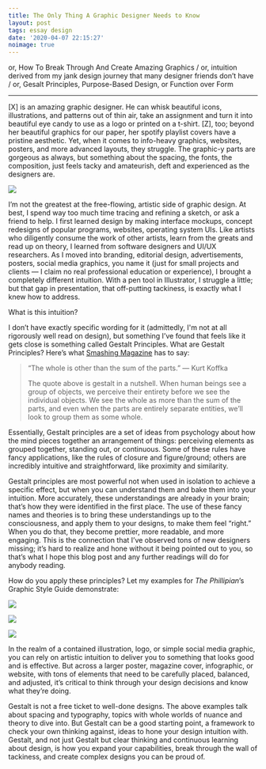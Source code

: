 ```yaml
---
title: The Only Thing A Graphic Designer Needs to Know
layout: post
tags: essay design
date: '2020-04-07 22:15:27'
noimage: true
---
```


or, How To Break Through And Create Amazing Graphics / or, intuition derived from my jank design journey that many designer friends don’t have / or, Gesalt Principles, Purpose-Based Design, or Function over Form

<hr/>

[X] is an amazing graphic designer. He can whisk beautiful icons, illustrations, and patterns out of thin air, take an assignment and turn it into beautiful eye candy to use as a logo or printed on a t-shirt. [Z], too; beyond her beautiful graphics for our paper, her spotify playlist covers have a pristine aesthetic. Yet, when it comes to info-heavy graphics, websites, posters, and more advanced layouts, they struggle. The graphic-y parts are gorgeous as always, but something about the spacing, the fonts, the composition, just feels tacky and amateurish, deft and experienced as the designers are.

![](/blog/2020-04/b-graphics.png)

I’m not the greatest at the free-flowing, artistic side of graphic design. At best, I spend way too much time tracing and refining a sketch, or ask a friend to help. I first learned design by making interface mockups, concept redesigns of popular programs, websites, operating system UIs. Like artists who diligently consume the work of other artists, learn from the greats and read up on theory, I learned from software designers and UI/UX researchers. As I moved into branding, editorial design, advertisements, posters, social media graphics, you name it (just for small projects and clients — I claim no real professional education or experience), I brought a completely different intuition. With a pen tool in Illustrator, I struggle a little; but that gap in presentation, that off-putting tackiness, is exactly what I knew how to address.

What is this intuition?

I don’t have exactly specific wording for it (admittedly, I'm not at all rigorously well read on design), but something I’ve found that feels like it gets close is something called Gestalt Principles. What are Gestalt Principles? Here’s what [Smashing Magazine](https://www.smashingmagazine.com/2014/03/design-principles-visual-perception-and-the-principles-of-gestalt/) has to say:

> “The whole is other than the sum of the parts.” — Kurt Koffka
> 
> The quote above is gestalt in a nutshell. When human beings see a group of objects, we perceive their entirety before we see the individual objects. We see the whole as more than the sum of the parts, and even when the parts are entirely separate entities, we’ll look to group them as some whole.

Essentially, Gestalt principles are a set of ideas from psychology about how the mind pieces together an arrangement of things: perceiving elements as grouped together, standing out, or continuous. Some of these rules have fancy applications, like the rules of closure and figure/ground; others are incredibly intuitive and straightforward, like proximity and similarity.

Gestalt principles are most powerful not when used in isolation to achieve a specific effect, but when you can understand them and bake them into your intuition. More accurately, these understandings are already in your brain; that’s how they were identified in the first place. The use of these fancy names and theories is to bring these understandings up to the consciousness, and apply them to your designs, to make them feel “right.” When you do that, they become prettier, more readable, and more engaging. This is the connection that I’ve observed tons of new designers missing; it’s hard to realize and hone without it being pointed out to you, so that’s what I hope this blog post and any further readings will do for anybody reading.

How do you apply these principles? Let my examples for *The Phillipian*’s Graphic Style Guide demonstrate:

![](/blog/2020-04/gestalt1.png)

![](/blog/2020-04/gestalt2.png)

![](/blog/2020-04/gestalt3.png)

In the realm of a contained illustration, logo, or simple social media graphic, you can rely on artistic intuition to deliver you to something that looks good and is effective. But across a larger poster, magazine cover, infographic, or website, with tons of elements that need to be carefully placed, balanced, and adjusted, it’s critical to think through your design decisions and know what they’re doing.

Gestalt is not a free ticket to well-done designs. The above examples talk about spacing and typography, topics with whole worlds of nuance and theory to dive into. But Gestalt can be a good starting point, a framework to check your own thinking against, ideas to hone your design intuition with. Gestalt, and not just Gestalt but clear thinking and continuous learning about design, is how you expand your capabilities, break through the wall of tackiness, and create complex designs you can be proud of.